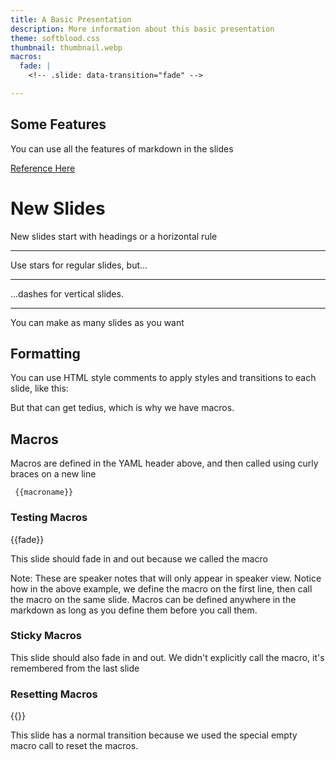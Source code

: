 ```yaml
---
title: A Basic Presentation
description: More information about this basic presentation
theme: softblood.css
thumbnail: thumbnail.webp
macros:
  fade: |
    <!-- .slide: data-transition="fade" -->

---
```


<!-- Example presentation content below: -->
## Some Features

You can use all the features of markdown in the slides

[Reference Here](https://revealjs.com/markdown/)

# New Slides

New slides start with headings or a horizontal rule

---

Use stars for regular slides, but...

***

...dashes for vertical slides.

---

You can make as many slides as you want

## Formatting

You can use HTML style comments to apply
styles and transitions to each slide, like this:

<!-- .slide: data-transition="slide-in fade-out" -->

But that can get tedius, which is why we have macros. 

## Macros
Macros are defined in the YAML header above, and then
called using curly braces on a new line
```macro
 {{macroname}}
```

### Testing Macros

{{fade}}

This slide should fade in and out because we called the macro

Note: These are speaker notes that will only appear in speaker view. 
Notice how in the above example, we define the macro on the first line,
then call the macro on the same slide.
Macros can be defined anywhere in the markdown as long as you define
them before you call them.


### Sticky Macros

This slide should also fade in and out. We didn't explicitly 
call the macro, it's remembered from the last slide

### Resetting Macros

{{}}

This slide has a normal transition because we used the special empty macro
call to reset the macros.

